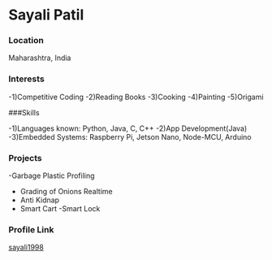 # Sayali Patil

### Location

Maharashtra, India


### Interests

-1)Competitive Coding
-2)Reading Books
-3)Cooking
-4)Painting
-5)Origami

###Skills

-1)Languages known: Python, Java, C, C++
-2)App Development(Java)
-3)Embedded Systems: Raspberry Pi, Jetson Nano, Node-MCU, Arduino

### Projects

-Garbage Plastic Profiling
- Grading of Onions Realtime
- Anti Kidnap
- Smart Cart
-Smart Lock

### Profile Link

[sayali1998](https://github.com/sayali1998)